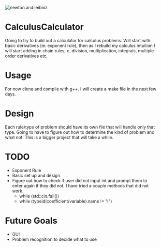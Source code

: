 ![newton and leibniz](https://d3idks24kkd2lv.cloudfront.net/wp-content/uploads/2016/12/who-invented-calculus_FeaturedThumb.jpg)

# CalculusCalculator
Going to try to build out a calculator for calculus problems. 
Will start with basic derivatives (ie. exponent rule), then as I
rebuild my calculus intuition I will start adding in chain rules,
e, division, multiplication, integrals, multiple order derivatives 
etc.

# Usage
For now clone and compile with g++. I will create a make file
in the next few days. 

# Design
Each rule/type of problem should have its own file that will 
handle only that type. Going to have to figure out how to determine
the kind of problem and what not. This is a bigger project that will 
take a while. 

# TODO
* Exponent Rule
* Basic set up and design
* Figure out how to check if user did not input int and prompt them
to enter again if they did not. I have tried a couple methods that 
did not work.
  * while (std::cin.fail())
  * while (typeid(coefficient/variable).name != "i")

# Future Goals
* GUI
* Problem recognition to decide what to use
